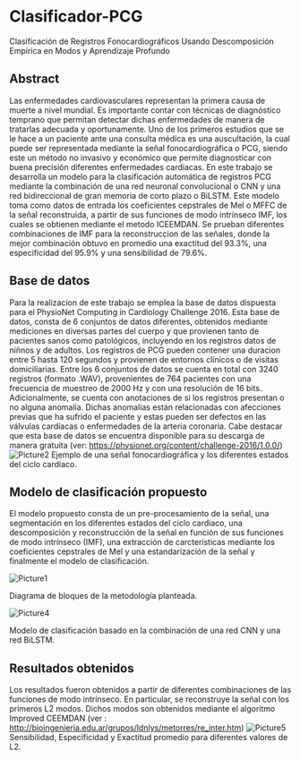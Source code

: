 # Clasificador-PCG
Clasificación de Registros Fonocardiográficos Usando Descomposición Empírica en Modos y Aprendizaje Profundo

## Abstract
Las enfermedades cardiovasculares representan la primera causa de muerte a nivel mundial. Es importante contar con técnicas de diagnóstico temprano que permitan detectar dichas enfermedades de manera de tratarlas adecuada y oportunamente. Uno de los primeros estudios que se le hace a un paciente ante una consulta médica es una auscultación, la cual puede ser representada mediante la señal fonocardiográfica o PCG, siendo este un método no invasivo y económico que permite diagnosticar con buena precisión diferentes enfermedades cardiacas. En este trabajo se desarrolla un modelo para la clasificación automática de registros PCG mediante la combinación de una red neuronal convolucional o CNN y una red bidireccional de gran memoria de corto plazo o BiLSTM. Este modelo toma como datos de entrada los coeficientes cepstrales de Mel o MFFC de la señal reconstruida, a partir de sus funciones de modo intrínseco IMF, los cuales se obtienen mediante el metodo ICEEMDAN. Se prueban diferentes combinaciones de IMF para la reconstruccion de las señales, donde la mejor combinación obtuvo en promedio una exactitud del 93.3%, una especificidad del 95.9% y una sensibilidad de 79.6%.

## Base de datos
Para la realizacion de este trabajo se emplea la base de datos dispuesta para el PhysioNet Computing in Cardiology Challenge 2016. Esta base de datos, consta de 6 conjuntos de datos diferentes, obtenidos mediante mediciones en diversas partes del cuerpo y que provienen tanto de pacientes sanos como patológicos, incluyendo en los registros datos de niñnos y de adultos. Los registros de PCG pueden contener una duracion entre 5 hasta 120 segundos y provienen de entornos clínicos o de visitas domiciliarias.
Entre los 6 conjuntos de datos se cuenta en total con 3240 registros (formato .WAV), provenientes de 764 pacientes con una frecuencia de muestreo de 2000 Hz y con una resolución de 16 bits. Adicionalmente, se cuenta con anotaciones de si los registros presentan o no alguna anomalía. Dichas anomalías están relacionadas con afecciones previas que ha sufrido el paciente y estas pueden ser defectos en las válvulas cardíacas o enfermedades de la arteria coronaria. Cabe destacar que esta base de datos se encuentra disponible para su descarga de manera gratuita (ver: https://physionet.org/content/challenge-2016/1.0.0/)
![Picture2](https://user-images.githubusercontent.com/60301489/227607758-819d3198-78da-4082-bf8e-c741d52313b8.png)
Ejemplo de una señal fonocardiográfica y los diferentes estados del ciclo cardiaco.

## Modelo de clasificación propuesto
El modelo propuesto consta de un pre-procesamiento de la señal, una segmentación en los diferentes estados del ciclo cardiaco, una descomposición y reconstrucción de la señal en función de sus funciones de modo intrínseco (IMF), una extracción de carcterísticas mediante los coeficientes cepstrales de Mel y una estandarización de la señal y finalmente el modelo de clasificación.

![Picture1](https://user-images.githubusercontent.com/60301489/227609396-42ee9fd8-6227-4477-88b4-90e52359c914.png)

Diagrama de bloques de la metodología planteada.

![Picture4](https://user-images.githubusercontent.com/60301489/227609466-9ad1a7b1-90c6-4a3c-8d87-a0d91c3c8baf.png)

Modelo de clasificación basado en la combinación de una red CNN y una red BiLSTM.

## Resultados obtenidos
Los resultados fueron obtenidos a partir de diferentes combinaciones de las funciones de modo intrínseco. En particular, se reconstruye la señal con los primeros L2 modos. Dichos modos son obtenidos mediante el algoritmo Improved CEEMDAN (ver : http://bioingenieria.edu.ar/grupos/ldnlys/metorres/re_inter.htm)
![Picture5](https://user-images.githubusercontent.com/60301489/227610535-c7c6e77c-2417-4c76-9bfd-542691e361a9.png)
Sensibilidad, Especificidad y Exactitud promedio para diferentes valores de L2.
